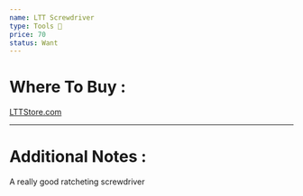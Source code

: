 ```yaml
---
name: LTT Screwdriver
type: Tools 🔨
price: 70
status: Want
---
```

# Where To Buy :

[LTTStore.com](https://www.lttstore.com/products/screwdriver?variant=39666456297575)

---
# Additional Notes :

A really good ratcheting screwdriver